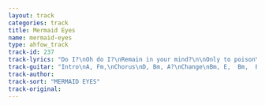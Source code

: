 ```yaml
---
layout: track
categories: track
title: Mermaid Eyes
name: mermaid-eyes
type: ahfow_track
track-id: 237
track-lyrics: "Do I?\nOh do I?\nRemain in your mind?\n\nOnly to poison\nThe Love that we find\n\nDesires have misplaced\nMy wishes are washes\nThe Air is filled with vibrations\nIâ€™m crying for you\nYouâ€™re crying for me\n>From station to station to station\n\nSilent, soft beauty\nWhere are you now?\nThe tide is turning\nOn your mermaid eyes\n\nDesires have misplaced\nMy wishes are washes\nThe Air is filled with vibrations\nIâ€™m crying for you\nYouâ€™re crying for me\nFrom station to station to station"
track-guitar: "Intro\nA, Fm,\nChorus\nD, Bm, A?\nChange\nBm, E,  Bm,  E, D, Gm, Bm,\n\n(provided by Drew)"
track-author: 
track-sort: "MERMAID EYES"
track-original: 
---
```

